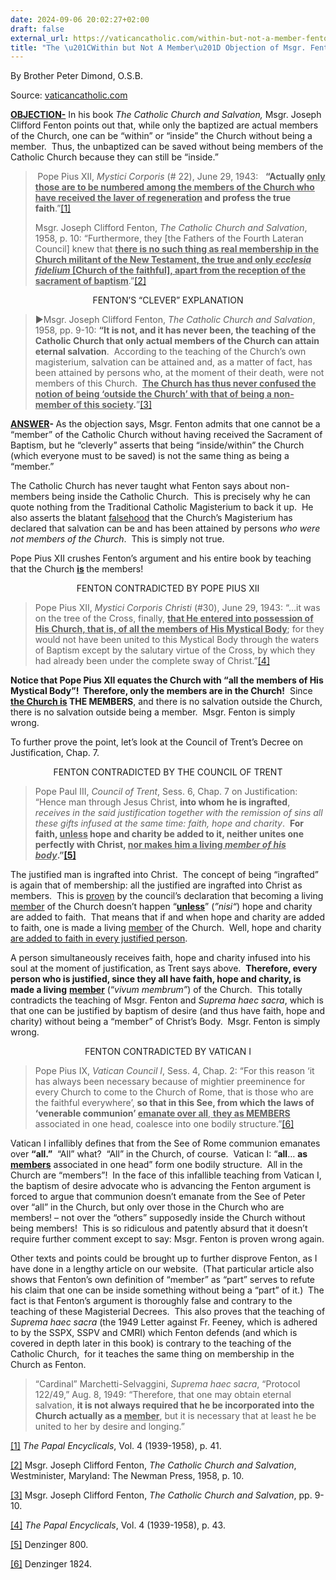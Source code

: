 ```yaml
---
date: 2024-09-06 20:02:27+02:00
draft: false
external_url: https://vaticancatholic.com/within-but-not-a-member-fenton/
title: "The \u201CWithin but Not A Member\u201D Objection of Msgr. Fenton"
---
```





By Brother Peter Dimond, O.S.B.

Source: [vaticancatholic.com](https://vaticancatholic.com/within-but-not-a-member-fenton/)

<p><strong><u>OBJECTION-</u></strong> In his book <em>The Catholic Church and Salvation,</em> Msgr. Joseph Clifford Fenton points out that, while only the baptized are actual members of the Church, one can be “within” or “inside” the Church without being a member.&nbsp; Thus, the unbaptized can be saved without being members of the Catholic Church because they can still be “inside.”</p>
<blockquote>
<p><strong>&nbsp;</strong>Pope Pius XII,<em> Mystici Corporis </em>(# 22), June 29, 1943:&nbsp;&nbsp; <strong>“Actually <u>only those are to be numbered among the members of the Church who have received the laver of regeneration</u> and profess the true faith</strong>.”<a href="#_edn1" name="_ednref1">[1]</a></p>
<p>Msgr. Joseph Clifford Fenton, <em>The Catholic Church and Salvation</em>, 1958, p. 10: “Furthermore, they [the Fathers of the Fourth Lateran Council] knew that <strong><u>there is no such thing as real membership in the Church militant of the New Testament, the true and only <em>ecclesia fidelium</em> [Church of the faithful], apart from the reception of the sacrament of baptism</u></strong>.”<a href="#_edn2" name="_ednref2">[2]</a></p>
</blockquote>
<p style="text-align: center;">FENTON’S “CLEVER” EXPLANATION</p>
<blockquote>
<p>►Msgr. Joseph Clifford Fenton, <em>The Catholic Church and Salvation</em>, 1958, pp. 9-10: <strong>“It is not, and it has never been, the teaching of the Catholic Church that only actual members of the Church can attain eternal salvation</strong>.&nbsp; According to the teaching of the Church’s own magisterium, salvation can be attained and, as a matter of fact, has been attained by persons who, at the moment of their death, were not members of this Church.&nbsp; <strong><u>The Church has thus never confused the notion of being ‘outside the Church’ with that of being a non-member of this society</u>.</strong>”<a href="#_edn3" name="_ednref3">[3]</a></p>
</blockquote>
<p><strong><u>ANSWER</u></strong><strong>- </strong>As the objection says, Msgr. Fenton admits that one cannot be a “member” of the Catholic Church without having received the Sacrament of Baptism, but he “cleverly” asserts that being “inside/within” the Church (which everyone must to be saved) is not the same thing as being a “member.”</p>
<p>The Catholic Church has never taught what Fenton says about non-members being inside the Catholic Church.&nbsp; This is precisely why he can quote nothing from the Traditional Catholic Magisterium to back it up.&nbsp; He also asserts the blatant <u>falsehood</u> that the Church’s Magisterium has declared that salvation can be and has been attained by persons <em>who were not members of the Church</em>.&nbsp; This is simply not true.</p>
<p>Pope Pius XII crushes Fenton’s argument and his entire book by teaching that the Church <strong><u>is</u> </strong>the members!</p>
<p style="text-align: center;">FENTON CONTRADICTED BY POPE PIUS XII</p>
<blockquote>
<p>Pope Pius XII, <em>Mystici Corporis Christi</em> (#30), June 29, 1943: “…it was on the tree of the Cross, finally, <strong><u>that He entered into possession of His Church, that is, of all the members of His Mystical Body</u></strong>; for they would not have been united to this Mystical Body through the waters of Baptism except by the salutary virtue of the Cross, by which they had already been under the complete sway of Christ.”<a href="#_edn4" name="_ednref4">[4]</a></p>
</blockquote>
<p><strong>Notice that Pope Pius XII equates the Church with “all the members of His Mystical Body”!&nbsp; Therefore, only the members are in the Church!</strong>&nbsp; Since <strong><u>the Church is</u> THE MEMBERS</strong>, and there is no salvation outside the Church, there is no salvation outside being a member.&nbsp; Msgr. Fenton is simply wrong.</p>
<p>To further prove the point, let’s look at the Council of Trent’s Decree on Justification, Chap. 7.</p>
<p style="text-align: center;">FENTON CONTRADICTED BY THE COUNCIL OF TRENT</p>
<blockquote>
<p>Pope Paul III, <em>Council of Trent</em>, Sess. 6, Chap. 7 on Justification: “Hence man through Jesus Christ, <strong>into whom he is ingrafted</strong>, <em>receives in the said justification together with the remission of sins all these gifts infused at the same time: faith, hope and charity</em>.&nbsp; <strong>For faith, <u>unless</u> hope and charity be added to it, neither unites one perfectly with Christ, <u>nor makes him a living <em>member of his body</em></u>.”<a href="#_edn5" name="_ednref5">[5]</a> </strong></p>
</blockquote>
<p>The justified man is ingrafted into Christ.&nbsp; The concept of being “ingrafted” is again that of membership: all the justified are ingrafted into Christ as members.&nbsp; This is <u>proven</u> by the council’s declaration that becoming a living <u>member</u> of the Church doesn’t happen “<strong><u>unless</u></strong>” (<em>”nisi“</em>) hope and charity are added to faith.&nbsp; That means that if and when hope and charity are added to faith, one is made a living <u>member</u> of the Church.&nbsp; Well, hope and charity <u>are added to faith in every justified person</u>.&nbsp;</p>
<p>A person simultaneously receives faith, hope and charity infused into his soul at the moment of justification, as Trent says above.&nbsp; <strong>Therefore, every person who is justified, since they all have faith, hope and charity, is made a living</strong> <strong><u>member</u></strong> (“<em>vivum membrum”</em>) of the Church.&nbsp; This totally contradicts the teaching of Msgr. Fenton and <em>Suprema haec sacra</em>, which is that one can be justified by baptism of desire (and thus have faith, hope and charity) without being a “member” of Christ’s Body.&nbsp; Msgr. Fenton is simply wrong.</p>
<p style="text-align: center;">FENTON CONTRADICTED BY VATICAN I</p>
<blockquote>
<p>Pope Pius IX, <em>Vatican Council I</em>, Sess. 4, Chap. 2: “For this reason ‘it has always been necessary because of mightier preeminence for every Church to come to the Church of Rome, that is those who are the faithful everywhere’, <strong>so that in this See, from which the laws of ‘venerable communion’ <u>emanate over all</u></strong><u>, <strong>they as MEMBERS</strong></u> associated in one head, coalesce into one bodily structure.”<a href="#_edn6" name="_ednref6">[6]</a></p>
</blockquote>
<p>Vatican I infallibly defines that from the See of Rome communion emanates over <strong>“all.”</strong>&nbsp; “All” what?&nbsp; “All” in the Church, of course.&nbsp; Vatican I: “<strong>all</strong>… <strong>as <u>members</u></strong> associated in one head” form one bodily structure.&nbsp; All in the Church are “members”!&nbsp; In the face of this infallible teaching from Vatican I, the baptism of desire advocate who is advancing the Fenton argument is forced to argue that communion doesn’t emanate from the See of Peter over “all” in the Church, but only over those in the Church who are members! – not over the “others” supposedly inside the Church without being members!&nbsp; This is so ridiculous and patently absurd that it doesn’t require further comment except to say: Msgr. Fenton is proven wrong again.</p>
<p>Other texts and points could be brought up to further disprove Fenton, as I have done in a lengthy article on our website.&nbsp; (That particular article also shows that Fenton’s own definition of “member” as “part” serves to refute his claim that one can be inside something without being a “part” of it.)&nbsp; The fact is that Fenton’s argument is thoroughly false and contrary to the teaching of these Magisterial Decrees.&nbsp; This also proves that the teaching of <em>Suprema haec sacra</em> (the 1949 Letter against Fr. Feeney, which is adhered to by the SSPX, SSPV and CMRI) which Fenton defends (and which is covered in depth later in this book) is contrary to the teaching of the Catholic Church,&nbsp; for it teaches the same thing on membership in the Church as Fenton.</p>
<blockquote>
<p>“Cardinal” Marchetti-Selvaggini, <em>Suprema haec sacra</em>, “Protocol 122/49,” Aug. 8, 1949: “Therefore, that one may obtain eternal salvation, <strong>it is not always required that he be incorporated into the Church actually as a <u>member</u></strong>, but it is necessary that at least he be united to her by desire and longing.”</p>
</blockquote>

<div class="footnotes">
<div><p><a href="#_ednref1" name="_edn1">[1]</a> <em>The Papal Encyclicals</em>, Vol. 4 (1939-1958), p. 41.</p></div>
<div><p><a href="#_ednref2" name="_edn2">[2]</a> Msgr. Joseph Clifford Fenton, <em>The Catholic Church and Salvation</em>, Westminister, Maryland: The Newman Press, 1958, p. 10.</p></div>
<div><p><a href="#_ednref3" name="_edn3">[3]</a> Msgr. Joseph Clifford Fenton, <em>The Catholic Church and Salvation</em>, pp. 9-10.</p></div>
<div><p><a href="#_ednref4" name="_edn4">[4]</a> <em>The Papal Encyclicals</em>, Vol. 4 (1939-1958), p. 43.</p></div>
<div><p><a href="#_ednref5" name="_edn5">[5]</a> Denzinger 800.</p></div>
<div><p><a href="#_ednref6" name="_edn6">[6]</a> Denzinger 1824.</p></div>
</div>
</div>
